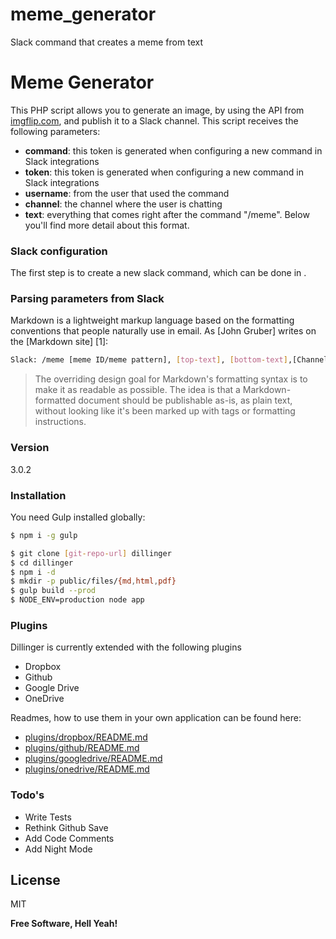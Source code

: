 # meme_generator
Slack command that creates a meme from text

# Meme Generator

This PHP script allows you to generate an image, by using the API from [imgflip.com], and publish it to a Slack channel.
This script receives the following parameters:
  - **command**:       this token is generated when configuring a new command in Slack integrations
  - **token**:       this token is generated when configuring a new command in Slack integrations
  - **username**:   from the user that used the command
  - **channel**:    the channel where the user is chatting
  - **text**:       everything that comes right after the command "/meme". Below you'll find more detail about this format.

### Slack configuration
The first step is to create a new slack command, which can be done in .

### Parsing parameters from Slack
Markdown is a lightweight markup language based on the formatting conventions that people naturally use in email.  As [John Gruber] writes on the [Markdown site] [1]:

```sh
Slack: /meme [meme ID/meme pattern], [top-text], [bottom-text],[Channel ID]
```

> The overriding design goal for Markdown's
> formatting syntax is to make it as readable
> as possible. The idea is that a
> Markdown-formatted document should be
> publishable as-is, as plain text, without
> looking like it's been marked up with tags
> or formatting instructions.



### Version
3.0.2



### Installation

You need Gulp installed globally:

```sh
$ npm i -g gulp
```

```sh
$ git clone [git-repo-url] dillinger
$ cd dillinger
$ npm i -d
$ mkdir -p public/files/{md,html,pdf}
$ gulp build --prod
$ NODE_ENV=production node app
```

### Plugins

Dillinger is currently extended with the following plugins

* Dropbox
* Github
* Google Drive
* OneDrive

Readmes, how to use them in your own application can be found here:

* [plugins/dropbox/README.md](https://github.com/joemccann/dillinger/tree/master/plugins/dropbox/README.md)
* [plugins/github/README.md](https://github.com/joemccann/dillinger/tree/master/plugins/github/README.md)
* [plugins/googledrive/README.md](https://github.com/joemccann/dillinger/tree/master/plugins/googledrive/README.md)
* [plugins/onedrive/README.md](https://github.com/joemccann/dillinger/tree/master/plugins/onedrive/README.md)


### Todo's

 - Write Tests
 - Rethink Github Save
 - Add Code Comments
 - Add Night Mode

License
----

MIT


**Free Software, Hell Yeah!**

[imgflip.com]:https://api.imgflip.com/ 